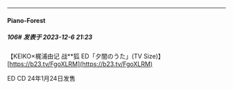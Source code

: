 
*****

####  Piano-Forest  
##### 106#       发表于 2023-12-6 21:23

【KEIKO×梶浦由记 战**狐 ED「夕闇のうた」(TV Size)】
[https://b23.tv/FgoXLRM](https://b23.tv/FgoXLRM)

ED CD 24年1月24日发售

